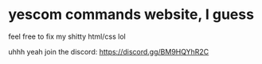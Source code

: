 # yescom commands website, I guess
feel free to fix my shitty html/css lol

uhhh yeah join the discord: https://discord.gg/BM9HQYhR2C